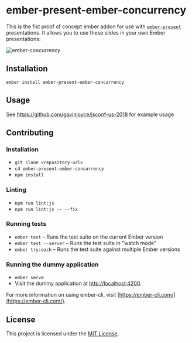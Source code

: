 ember-present-ember-concurrency
==============================================================================

This is the fist proof of concept ember addon for use with [`ember-present`](https://github.com/gavinjoyce/ember-present) presentations. It allows you to use these slides in your own Ember presentations:

![ember-concurrency](https://user-images.githubusercontent.com/2526/44415234-bfcba480-a524-11e8-862f-6098e1ccd1f6.gif)


Installation
------------------------------------------------------------------------------

```
ember install ember-present-ember-concurrency
```


Usage
------------------------------------------------------------------------------

See https://github.com/gavinjoyce/jsconf-us-2018 for example usage


Contributing
------------------------------------------------------------------------------

### Installation

* `git clone <repository-url>`
* `cd ember-present-ember-concurrency`
* `npm install`

### Linting

* `npm run lint:js`
* `npm run lint:js -- --fix`

### Running tests

* `ember test` – Runs the test suite on the current Ember version
* `ember test --server` – Runs the test suite in "watch mode"
* `ember try:each` – Runs the test suite against multiple Ember versions

### Running the dummy application

* `ember serve`
* Visit the dummy application at [http://localhost:4200](http://localhost:4200).

For more information on using ember-cli, visit [https://ember-cli.com/](https://ember-cli.com/).

License
------------------------------------------------------------------------------

This project is licensed under the [MIT License](LICENSE.md).
